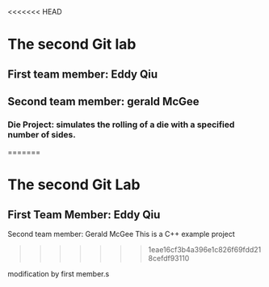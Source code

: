 <<<<<<< HEAD
# The second Git lab
## First team member: Eddy Qiu
## Second team member: gerald McGee
### Die Project: simulates the rolling of a die with a specified number of sides.
=======

# The second Git Lab
## First Team Member: Eddy Qiu
Second team member: Gerald McGee
This is a C++ example project
>>>>>>> 1eae16cf3b4a396e1c826f69fdd218cefdf93110

modification by first member.s
